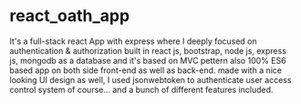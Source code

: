 # react_oath_app
It's a full-stack react App with express where I deeply focused on authentication &amp; authorization built in react js, bootstrap, node js, express js, mongodb as a database and it's based on MVC pettern also 100% ES6 based app on both side front-end as well as back-end. made with a nice looking UI design as well,  I used jsonwebtoken to authenticate user access control system of course... and a bunch of different features included.
